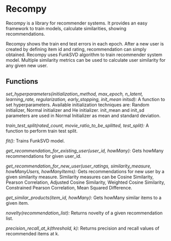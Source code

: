 # Recompy

Recompy is a library for recommender systems. It provides an easy framework to train models, calculate similarities, showing recommendations.

Recompy shows the train end test errors in each epoch. After a new user is created by defining item id and rating, recommendation can simply obtained. Recompy uses FunkSVD algorithm to train recommender system model. Multiple similarity metrics can be used to calculate user similarity for any given new user.

## Functions

_set_hyperparameters(initialization_method, max_epoch, n_latent,_
_learning_rate, regularization, early_stopping, init_mean_ init*sd):*
A function to set hyperparameters. Available initialization techniques are: Random initializer, Normal initializer and He initializer. init_mean and init_sd parameters are used in Normal Initializer as mean and standard deviation.

_train_test_split(rated_count, movie_ratio_to_be_splitted, test_split):_
A function to perform train test split.

_fit():_
Trains FunkSVD model.

_get_recommendation_for_existing_user(user_id, howMany):_
Gets howMany recommendations for given user_id.

_get_recommendation_for_new_user(user_ratings, similarity_measure,_
_howManyUsers, howManyItems):_ Gets recommendations for new user by a given similarity measure. Similarity measures can be Cosine Similarity, Pearson Correlation, Adjusted Cosine Similarity, Weighted Cosine Similarity, Constrained Pearson Correlation, Mean Squared Difference.

_get_similar_products(item_id, howMany):_
Gets howMany similar items to a given item.

_novelty(recommendation_list):_
Returns novelty of a given recommendation list.

_precision_recall_at_k(threshold, k):_
Returns precision and recall values of recommended items at k.
